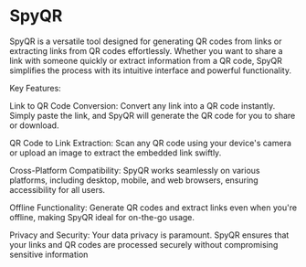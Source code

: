 # SpyQR

SpyQR is a versatile tool designed for generating QR codes from links or extracting links from QR codes effortlessly. Whether you want to share a link with someone quickly or extract information from a QR code, SpyQR simplifies the process with its intuitive interface and powerful functionality.

Key Features:

Link to QR Code Conversion: Convert any link into a QR code instantly. Simply paste the link, and SpyQR will generate the QR code for you to share or download.


QR Code to Link Extraction: Scan any QR code using your device's camera or upload an image to extract the embedded link swiftly.


Cross-Platform Compatibility: SpyQR works seamlessly on various platforms, including desktop, mobile, and web browsers, ensuring accessibility for all users.


Offline Functionality: Generate QR codes and extract links even when you're offline, making SpyQR ideal for on-the-go usage.


Privacy and Security: Your data privacy is paramount. SpyQR ensures that your links and QR codes are processed securely without compromising sensitive information
